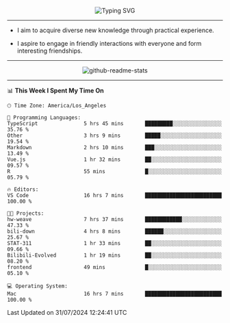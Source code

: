 <p align="center">
  <img src="https://readme-typing-svg.demolab.com?font=Fira+Code&weight=500&size=32&duration=2500&pause=1600&center=true&vCenter=true&random=false&width=1024&height=64&lines=Hi+there+%F0%9F%91%8B;I'm+delighted+you+could+make+it+here+%F0%9F%8E%89;I'm+Harry%2C+a+college+student+still+finding+my+way" alt="Typing SVG" />
</p>


---


- I aim to acquire diverse new knowledge through practical experience.

- I aspire to engage in friendly interactions with everyone and form interesting friendships.


---


<p align="center">
  <img src="https://github-readme-stats.vercel.app/api?username=Harry-Jing&show_icons=true" alt="github-readme-stats"/>
</p>


---

<!--START_SECTION:waka-->
📊 **This Week I Spent My Time On** 

```text
🕑︎ Time Zone: America/Los_Angeles

💬 Programming Languages: 
TypeScript               5 hrs 45 mins       █████████░░░░░░░░░░░░░░░░   35.76 % 
Other                    3 hrs 9 mins        █████░░░░░░░░░░░░░░░░░░░░   19.54 % 
Markdown                 2 hrs 10 mins       ███░░░░░░░░░░░░░░░░░░░░░░   13.49 % 
Vue.js                   1 hr 32 mins        ██░░░░░░░░░░░░░░░░░░░░░░░   09.57 % 
R                        55 mins             █░░░░░░░░░░░░░░░░░░░░░░░░   05.79 % 

🔥 Editors: 
VS Code                  16 hrs 7 mins       █████████████████████████   100.00 % 

🐱‍💻 Projects: 
hw-weave                 7 hrs 37 mins       ████████████░░░░░░░░░░░░░   47.33 % 
bili-down                4 hrs 8 mins        ██████░░░░░░░░░░░░░░░░░░░   25.67 % 
STAT-311                 1 hr 33 mins        ██░░░░░░░░░░░░░░░░░░░░░░░   09.66 % 
Bilibili-Evolved         1 hr 19 mins        ██░░░░░░░░░░░░░░░░░░░░░░░   08.20 % 
frontend                 49 mins             █░░░░░░░░░░░░░░░░░░░░░░░░   05.10 % 

💻 Operating System: 
Mac                      16 hrs 7 mins       █████████████████████████   100.00 % 
```


 Last Updated on 31/07/2024 12:24:41 UTC
<!--END_SECTION:waka-->
